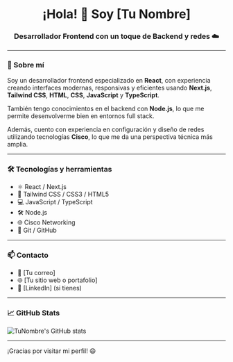 <h1 align="center">¡Hola! 👋 Soy [Tu Nombre]</h1>
<h3 align="center">Desarrollador Frontend con un toque de Backend y redes ☁️</h3>

---

### 🚀 Sobre mí

Soy un desarrollador frontend especializado en **React**, con experiencia creando interfaces modernas,
 responsivas y eficientes usando **Next.js**, **Tailwind CSS**, **HTML**, **CSS**, **JavaScript** y **TypeScript**.

También tengo conocimientos en el backend con **Node.js**, lo que me permite desenvolverme bien en entornos full stack.

Además, cuento con experiencia en configuración y diseño de redes utilizando tecnologías **Cisco**, lo que me da 
una perspectiva técnica más amplia.

---

### 🛠️ Tecnologías y herramientas

- ⚛️ React / Next.js  
- 🎨 Tailwind CSS / CSS3 / HTML5  
- 💻 JavaScript / TypeScript  
- 🛠️ Node.js  
- 🌐 Cisco Networking  
- 🧰 Git / GitHub  

---

### 📫 Contacto

- 📧 [Tu correo]
- 🌐 [Tu sitio web o portafolio]
- 💼 [LinkedIn] (si tienes)

---

### 📈 GitHub Stats

![TuNombre's GitHub stats](https://github-readme-stats.vercel.app/api?username=TuUsuario&show_icons=true&theme=radical)

---

¡Gracias por visitar mi perfil! 😄  
